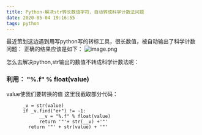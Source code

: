 ```yaml
---
title: Python-解决str转长数值字符，自动转成科学计数法问题
date: 2020-05-04 19:16:55
tags: python
---
```


最近策划这边遇到用写python写的转标工具，很长数值，被自动输出了科学计数问题：
正确的结果应该是如下：
![image.png](https://upload-images.jianshu.io/upload_images/4743656-a296f5bc1590df27.png?imageMogr2/auto-orient/strip%7CimageView2/2/w/1240)

怎么去解决python,str输出的数值不转成科学计数法呢：
###  利用： "%.f" % float(value)
value使我们要转换的值
这里我截取部分代码：
```
      _v = str(value)
      if _v.find("e+") != -1:
            __v = "%.f" % float(value)
            return '"'+ str(__v) +'"'
        return '"' + str(value) + '"'
```
